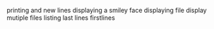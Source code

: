 printing and new lines
displaying a smiley face
displaying file
display mutiple files
listing last lines
firstlines
